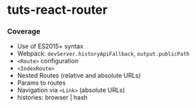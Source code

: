 # tuts-react-router

### Coverage

- Use of ES2015+ syntax
- Webpack: `devServer.historyApiFallback`, `output.publicPath`
- `<Route>` configuration
- `<IndexRoute>`
- Nested Routes (relative and absolute URLs)
- Params to routes
- Navigation via `<Link>` (absolute URLs)
- histories: browser | hash
